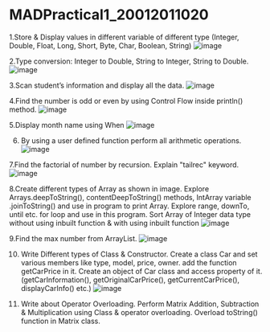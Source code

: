 # MADPractical1_20012011020
1.Store & Display values in different variable of different type (Integer, Double, Float, Long, Short, Byte, Char, Boolean, String)
![image](https://user-images.githubusercontent.com/107744227/185968546-19403c0c-e995-4e80-b407-148c95b95ea5.png)

2.Type conversion:
Integer to Double, String to Integer, String to Double.
![image](https://user-images.githubusercontent.com/107744227/185968648-a5d7d672-e838-4e27-9b99-c227feb4ebee.png)

3.Scan student’s information and display all the data.
![image](https://user-images.githubusercontent.com/107744227/185968880-e7c6bf96-51c1-4f72-bedc-afe1de4dead7.png)

4.Find the number is odd or even by using Control Flow inside println() method.
![image](https://user-images.githubusercontent.com/107744227/185969113-b55f141e-0e37-4905-b5b9-dce61cd7ab21.png)

5.Display month name using When
![image](https://user-images.githubusercontent.com/107744227/185969205-83fd5bfc-0646-4fb0-8cca-e57813ece13b.png)

6. By using a user defined function perform all arithmetic operations.
![image](https://user-images.githubusercontent.com/107744227/185969274-a9037f88-d658-4949-91fa-d0d8bcbe76de.png)

7.Find the factorial of number by recursion. Explain "tailrec" keyword.
![image](https://user-images.githubusercontent.com/107744227/185969348-419492b6-38e7-4f12-b651-8acaf22746c7.png)

8.Create different types of Array as shown in image. Explore Arrays.deepToString(), contentDeepToString() methods, IntArray variable .joinToString()  and use in program to print Array. Explore range, downTo, until etc. for loop and use in this program. Sort Array of Integer data type without using inbuilt function & with using inbuilt function
![image](https://user-images.githubusercontent.com/107744227/185969790-72f533dc-1efb-41b2-9fd7-964b22ad052c.png)

9.Find the max number from ArrayList.
![image](https://user-images.githubusercontent.com/107744227/185969957-11941fc9-043b-4031-b11a-2c50dc28ab62.png)

10. Write Different types of Class & Constructor. Create a class Car and set various members like type, model, price, owner. add the function getCarPrice in it. Create an object of Car class and access property of it. (getCarInformation(), getOriginalCarPrice(), getCurrentCarPrice(), displayCarInfo() etc.)
![image](https://user-images.githubusercontent.com/107744227/185970104-828f6ff1-596d-4e29-9007-2ea55b064162.png)

11. Write about Operator Overloading. Perform Matrix Addition, Subtraction & Multiplication using Class & operator overloading. Overload toString() function in Matrix class.
